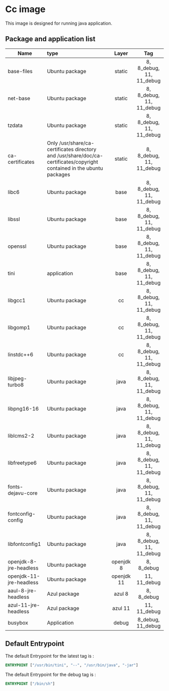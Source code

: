 # Cc image

This image is designed for running java application.

## Package and application list

| Name                    | type                                                         |   Layer    |           Tag            |
| ----------------------- | :----------------------------------------------------------- | :--------: | :----------------------: |
| base-files              | Ubuntu package                                               |   static   | 8, 8_debug, 11, 11_debug |
| net-base                | Ubuntu package                                               |   static   | 8, 8_debug, 11, 11_debug |
| tzdata                  | Ubuntu package                                               |   static   | 8, 8_debug, 11, 11_debug |
| ca-certificates         | Only /usr/share/ca-certificates directory and /usr/share/doc/ca-certificates/copyright contained in the ubuntu packages |   static   | 8, 8_debug, 11, 11_debug |
| libc6                   | Ubuntu package                                               |    base    | 8, 8_debug, 11, 11_debug |
| libssl                  | Ubuntu package                                               |    base    | 8, 8_debug, 11, 11_debug |
| openssl                 | Ubuntu package                                               |    base    | 8, 8_debug, 11, 11_debug |
| tini                    | application                                                  |    base    | 8, 8_debug, 11, 11_debug |
| libgcc1                 | Ubuntu package                                               |     cc     | 8, 8_debug, 11, 11_debug |
| libgomp1                | Ubuntu package                                               |     cc     | 8, 8_debug, 11, 11_debug |
| linstdc++6              | Ubuntu package                                               |     cc     | 8, 8_debug, 11, 11_debug |
| libjpeg-turbo8          | Ubuntu package                                               |    java    | 8, 8_debug, 11, 11_debug |
| libpng16-16             | Ubuntu package                                               |    java    | 8, 8_debug, 11, 11_debug |
| liblcms2-2              | Ubuntu package                                               |    java    | 8, 8_debug, 11, 11_debug |
| libfreetype6            | Ubuntu package                                               |    java    | 8, 8_debug, 11, 11_debug |
| fonts-dejavu-core       | Ubuntu package                                               |    java    | 8, 8_debug, 11, 11_debug |
| fontconfig-config       | Ubuntu package                                               |    java    | 8, 8_debug, 11, 11_debug |
| libfontconfig1          | Ubuntu package                                               |    java    | 8, 8_debug, 11, 11_debug |
| openjdk-8-jre-headless  | Ubuntu package                                               | openjdk 8  |        8, 8_debug        |
| openjdk-11-jre-headless | Ubuntu package                                               | openjdk 11 |       11, 11_debug       |
| aaul-8-jre-headless     | Azul package                                                 |   azul 8   |        8, 8_debug        |
| azul-11-jre-headless    | Azul package                                                 |  azul 11   |       11, 11_debug       |
| busybox                 | Application                                                  |   debug    |    8_debug, 11_debug     |

## Default Entrypoint

The default Entrypoint for the latest tag is :

```dockerfile
ENTRYPOINT ["/usr/bin/tini", "--", "/usr/bin/java", "-jar"]
```

The default Entrypoint for the debug tag is :

```dockerfile
ENTRYPOINT ["/bin/sh"]
```